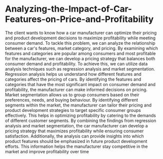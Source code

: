 # Analyzing-the-Impact-of-Car-Features-on-Price-and-Profitability

The client wants to know how a car manufacturer can optimize their pricing and product development decisions to maximize profitability while meeting consumer demand. To tackle this problem, we can analyze the relationship between a car's features, market category, and pricing. By examining which features and categories are popular among consumers and most profitable for the manufacturer, we can develop a pricing strategy that balances both consumer demand and profitability.
To achieve this, we can utilize data analysis techniques such as regression analysis and market segmentation. Regression analysis helps us understand how different features and categories affect the pricing of cars. By identifying the features and categories that have the most significant impact on consumer demand and profitability, the manufacturer can make informed decisions on pricing.
Market segmentation allows us to group consumers based on their preferences, needs, and buying behaviour. By identifying different segments within the market, the manufacturer can tailor their pricing and product development strategies to target specific consumer groups effectively. This helps in optimizing profitability by catering to the demands of different customer segments.
By combining the findings from regression analysis and market segmentation, the car manufacturer can develop a pricing strategy that maximizes profitability while ensuring consumer satisfaction. Additionally, the analysis can provide insights into which product features should be emphasized in future product development efforts. This information helps the manufacturer stay competitive in the market and improve profitability over time
